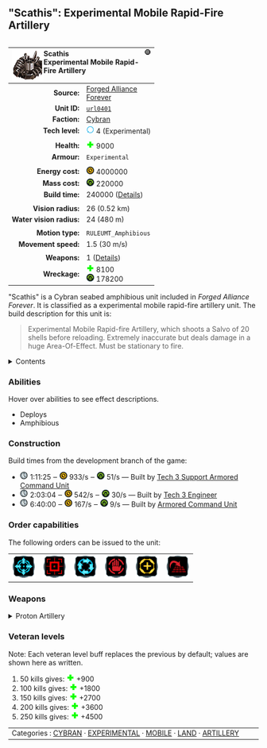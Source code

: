 "Scathis": Experimental Mobile Rapid-Fire Artillery
----
<table align="right">
    <thead>
        <tr>
            <th align="left" colspan="2">
                <img align="left" src="icons/units/URL0401_icon.png" title="Scathis unit icon" /><img align="right" src="icons/strategicicons/icon_experimental_generic_rest.png" title="icon_experimental_generic" />Scathis<br />Experimental Mobile Rapid-Fire Artillery
            </th>
        </tr>
    </thead>
    <tbody>
        <tr>
            <td align="right"><strong>Source:</strong></td>
            <td><a href="Forged Alliance Forever">Forged Alliance<br />Forever</a></td>
        </tr>
        <tr>
            <td align="right"><strong>Unit ID:</strong></td>
            <td><a href="https://github.com/FAForever/fa/D:/faf-development/fa/units/URL0401/URL0401_unit.bp"><code>url0401</code></a></td>
        </tr>
        <tr>
            <td align="right"><strong>Faction:</strong></td>
            <td><a href="categories.CYBRAN">Cybran</a></td>
        </tr>
        <tr>
            <td align="right"><strong>Tech level:</strong></td>
            <td><img src="icons/T4.png" title="Experimental" /> 4 (Experimental)</td>
        </tr>
        <tr><td align="center" colspan="2"></td></tr>
        <tr>
            <td align="right"><strong>Health:</strong></td>
            <td><img src="icons/health.png" title="Health" /> 9000</td>
        </tr>
        <tr>
            <td align="right"><strong>Armour:</strong></td>
            <td><code>Experimental</code></td>
        </tr>
        <tr><td align="center" colspan="2"></td></tr>
        <tr>
            <td align="right"><strong>Energy cost:</strong></td>
            <td><img src="icons/energy.png" title="Energy" /> 4000000</td>
        </tr>
        <tr>
            <td align="right"><strong>Mass cost:</strong></td>
            <td><img src="icons/mass.png" title="Mass" /> 220000</td>
        </tr>
        <tr>
            <td align="right"><strong>Build time:</strong></td>
            <td>240000 (<a href="#construction">Details</a>)</td>
        </tr>
        <tr><td align="center" colspan="2"></td></tr>
        <tr>
            <td align="right"><strong>Vision radius:</strong></td>
            <td> <span title="520 m, 0.32 mi">26 (0.52 km)</span></td>
        </tr>
        <tr>
            <td align="right"><strong>Water vision radius:</strong></td>
            <td> <span title="0.48 km, 0.30 mi">24 (480 m)</span></td>
        </tr>
        <tr><td align="center" colspan="2"></td></tr>
        <tr>
            <td align="right"><strong>Motion type:</strong></td>
            <td><code>RULEUMT_Amphibious</code></td>
        </tr>
        <tr>
            <td align="right"><strong>Movement speed:</strong></td>
            <td> <span title="108 km/h, 67 mph">1.5 (30 m/s)</span></td>
        </tr>
        <tr><td align="center" colspan="2"></td></tr>
        <tr>
            <td align="right"><strong>Weapons:</strong></td>
            <td>1 (<a href="#weapons">Details</a>)</td>
        </tr>
        <tr>
            <td align="right"><strong>Wreckage:</strong></td>
            <td><img src="icons/health.png" title="Health" /> 8100<br /><img src="icons/mass.png" title="Mass" /> 178200</td>
        </tr>
    </tbody>
</table>

"Scathis" is a Cybran seabed amphibious unit included in *Forged Alliance Forever*.
It is classified as a experimental mobile rapid-fire artillery unit.
The build description for this unit is:

<blockquote>Experimental Mobile Rapid-fire Artillery, which shoots a Salvo of 20 shells before reloading. Extremely inaccurate but deals damage in a huge Area-Of-Effect. Must be stationary to fire.</blockquote>

<details>
<summary>Contents</summary>

1. – <a href="#abilities">Abilities</a>
2. – <a href="#construction">Construction</a>
3. – <a href="#order-capabilities">Order capabilities</a>
4. – <a href="#weapons">Weapons</a>
5. – <a href="#veteran-levels">Veteran levels</a>
</details>

### Abilities
Hover over abilities to see effect descriptions.

* <span title="Needs to be stationary for one or more effects">Deploys</span>
* <span title="Can pass land and water">Amphibious</span>

### Construction
Build times from the development branch of the game:
* <img src="icons/time.png" title="Time" /> 1:11:25 ‒ <img src="icons/energy.png" title="Energy" /> 933/s ‒ <img src="icons/mass.png" title="Mass" /> 51/s — Built by <a href="URL0301">Tech 3 Support Armored Command Unit</a>
* <img src="icons/time.png" title="Time" /> 2:03:04 ‒ <img src="icons/energy.png" title="Energy" /> 542/s ‒ <img src="icons/mass.png" title="Mass" /> 30/s — Built by <a href="URL0309">Tech 3 Engineer</a>
* <img src="icons/time.png" title="Time" /> 6:40:00 ‒ <img src="icons/energy.png" title="Energy" /> 167/s ‒ <img src="icons/mass.png" title="Mass" /> 9/s — Built by <a href="URL0001">Armored Command Unit</a>

### Order capabilities
The following orders can be issued to the unit:
<table>
<td><img float="left" src="icons/orders/move.png" title="Move" /></td>
<td><img float="left" src="icons/orders/attack.png" title="Attack
Left click for attack order. Right click to toggle target priorities for sniping." /></td>
<td><img float="left" src="icons/orders/patrol.png" title="Patrol" /></td>
<td><img float="left" src="icons/orders/stop.png" title="Stop" /></td>
<td><img float="left" src="icons/orders/guard.png" title="Assist" /></td>
<td><img float="left" src="icons/orders/stand-ground.png" title="Fire State" /></td>
</table>

### Weapons
<details>
<summary>Proton Artillery</summary>
<p>
    <table>
        <tr>
            <td align="right"><strong>Target type:</strong></td>
            <td><code>RULEWTT_Unit</code><br />(Anti-Surface)</td>
        </tr>
        <tr>
            <td align="right"><strong>Projectile:</strong></td>
            <td><a href="Projectiles#cif-artillery-proton-03"><code>CIFArtilleryProton03</code></a></td>
        </tr>
        <tr>
            <td align="right"><strong>DPS estimate:</strong></td>
            <td>1600 <span title="Note: This only counts listed stats.">(<u>?</u>)</span></td>
        </tr>
        <tr>
            <td align="right"><strong>Damage:</strong></td>
            <td>1600 <span title="Note: This doesn't count some scripted effects.">(<u>?</u>)</span></td>
        </tr>
        <tr>
            <td align="right"><strong>Damage radius:</strong></td>
            <td> <span title="0.24 km, 0.15 mi">12 (240 m)</span></td>
        </tr>
        <tr>
            <td align="right"><strong>Damage instances:</strong></td>
            <td>20 projectiles</td>
        </tr>
        <tr>
            <td align="right"><strong>Damage type:</strong></td>
            <td><code>Normal</code></td>
        </tr>
        <tr>
            <td align="right"><strong>Max range:</strong></td>
            <td> <span title="80000 m, 49.71 mi">4000 (80 km)</span></td>
        </tr>
        <tr>
            <td align="right"><strong>Min range:</strong></td>
            <td> <span title="3000 m, 1.86 mi">150 (3 km)</span></td>
        </tr>
        <tr>
            <td align="right"><strong>Firing cycle:</strong></td>
            <td>Once every 20.0s <span title="Note: This doesn't count additional delays such as charging, reloading, and others.">(<u>?</u>)</span></td>
        </tr>
        <tr>
            <td align="right"><strong>Firing cost:</strong></td>
            <td><img src="icons/energy.png" title="Energy" /> 25000 (12000/s for 2.1s)</td>
        </tr>
        <tr>
            <td align="right"><strong>Flags:</strong></td>
            <td>Artillery shield blocks<br />Damage friendly</td>
        </tr>
    </table>
</p>
</details>


### Veteran levels
Note: Each veteran level buff replaces the previous by default; values are shown here as written.

1. 50 kills gives: <img src="icons/health.png" title="Health" /> +900
2. 100 kills gives: <img src="icons/health.png" title="Health" /> +1800
3. 150 kills gives: <img src="icons/health.png" title="Health" /> +2700
4. 200 kills gives: <img src="icons/health.png" title="Health" /> +3600
5. 250 kills gives: <img src="icons/health.png" title="Health" /> +4500

<table align="center">
<td width="1215px">Categories : 
<a href="categories.CYBRAN">CYBRAN</a> · 
<a href="_categories.EXPERIMENTAL">EXPERIMENTAL</a> · 
<a href="_categories.MOBILE">MOBILE</a> · 
<a href="_categories.LAND">LAND</a> · 
<a href="_categories.ARTILLERY">ARTILLERY</a></td>
</table>

